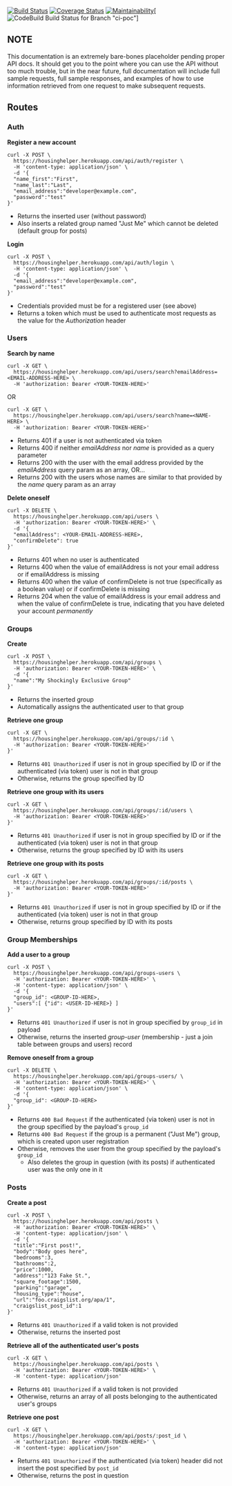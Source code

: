 [![Build Status](https://travis-ci.org/sam-glad/housing-helper.svg?branch=master)](https://travis-ci.org/sam-glad/housing-helper) [![Coverage Status](https://coveralls.io/repos/github/sam-glad/housing-helper/badge.svg?branch=master)](https://coveralls.io/github/sam-glad/housing-helper?branch=master) [![Maintainability](https://api.codeclimate.com/v1/badges/7e32fe97a838f5ab80c6/maintainability)](https://codeclimate.com/github/sam-glad/housing-helper/maintainability)[![CodeBuild Build Status for Branch "ci-poc"](https://codebuild.us-east-1.amazonaws.com/badges?uuid=eyJlbmNyeXB0ZWREYXRhIjoiZWFNa1dndGkzMi8ra0xGdGxLRWRXc2MvUXI0Y1BCeHFmZ1Q5Wm1CMFcwZnlaVUdXeUQ5NUg3akg1TlRnQThHRHJkd0JiL3dyUTczSjF2RE42NlhpdmZBPSIsIml2UGFyYW1ldGVyU3BlYyI6Ikl1LytaZjZZMVZwYnl1N04iLCJtYXRlcmlhbFNldFNlcmlhbCI6MX0%3D&branch=master)]

## NOTE

This documentation is an extremely bare-bones placeholder pending proper API docs. It should get you to the point where you can use the API without too much trouble, but in the near future, full documentation will include full sample requests, full sample responses, and examples of how to use information retrieved from one request to make subsequent requests.

## Routes

### Auth

**Register a new account**

```
curl -X POST \
  https://housinghelper.herokuapp.com/api/auth/register \
  -H 'content-type: application/json' \
  -d '{
  "name_first":"First",
  "name_last":"Last",
  "email_address":"developer@example.com",
  "password":"test"
}'
```

* Returns the inserted user (without password)
* Also inserts a related group named "Just Me" which cannot be deleted (default group for posts)

**Login**

```
curl -X POST \
  https://housinghelper.herokuapp.com/api/auth/login \
  -H 'content-type: application/json' \
  -d '{
  "email_address":"developer@example.com",
  "password":"test"
}'
```

* Credentials provided must be for a registered user (see above)
* Returns a token which must be used to authenticate most requests as the value for the *Authorization* header

### Users

**Search by name**

```
curl -X GET \
  https://housinghelper.herokuapp.com/api/users/search?emailAddress=<EMAIL-ADDRESS-HERE> \
  -H 'authorization: Bearer <YOUR-TOKEN-HERE>' 
```

OR

```
curl -X GET \
  https://housinghelper.herokuapp.com/api/users/search?name=<NAME-HERE> \
  -H 'authorization: Bearer <YOUR-TOKEN-HERE>' 
```

* Returns 401 if a user is not authenticated via token
* Returns 400 if neither *emailAddress* nor *name* is provided as a query parameter
* Returns 200 with the user with the email address provided by the *emailAddress* query param as an array, OR...
* Returns 200 with the users whose names are similar to that provided by the *name* query param as an array

**Delete oneself**

```
curl -X DELETE \
  https://housinghelper.herokuapp.com/api/users \
  -H 'authorization: Bearer <YOUR-TOKEN-HERE>' \
  -d '{
  "emailAddress": <YOUR-EMAIL-ADDRESS-HERE>,
  "confirmDelete": true
}'
```

* Returns 401 when no user is authenticated
* Returns 400 when the value of emailAddress is not your email address or if emailAddress is missing
* Returns 400 when the value of confirmDelete is not true (specifically as a boolean value) or if confirmDelete is missing
* Returns 204 when the value of emailAddress is your email address and when the value of confirmDelete is true, indicating that you have deleted your account *permanently*

### Groups

**Create**

```
curl -X POST \
  https://housinghelper.herokuapp.com/api/groups \
  -H 'authorization: Bearer <YOUR-TOKEN-HERE>' \
  -d '{
  "name":"My Shockingly Exclusive Group"
}'
```

* Returns the inserted group
* Automatically assigns the authenticated user to that group

**Retrieve one group**

```
curl -X GET \
  https://housinghelper.herokuapp.com/api/groups/:id \
  -H 'authorization: Bearer <YOUR-TOKEN-HERE>'
}'
```

* Returns `401 Unauthorized` if user is not in group specified by ID or if the authenticated (via token) user is not in that group
* Otherwise, returns the group specified by ID

**Retrieve one group with its users**

```
curl -X GET \
  https://housinghelper.herokuapp.com/api/groups/:id/users \
  -H 'authorization: Bearer <YOUR-TOKEN-HERE>'
}'
```

* Returns `401 Unauthorized` if user is not in group specified by ID or if the authenticated (via token) user is not in that group
* Otherwise, returns the group specified by ID with its users

**Retrieve one group with its posts**

```
curl -X GET \
  https://housinghelper.herokuapp.com/api/groups/:id/posts \
  -H 'authorization: Bearer <YOUR-TOKEN-HERE>'
}'
```

* Returns `401 Unauthorized` if user is not in group specified by ID or if the authenticated (via token) user is not in that group
* Otherwise, returns group specified by ID with its posts

### Group Memberships

**Add a user to a group**

```
curl -X POST \
  https://housinghelper.herokuapp.com/api/groups-users \
  -H 'authorization: Bearer <YOUR-TOKEN-HERE>' \
  -H 'content-type: application/json' \
  -d '{
  "group_id": <GROUP-ID-HERE>,
  "users":[ {"id": <USER-ID-HERE>} ]
}'
```

* Returns `401 Unauthorized` if user is not in group specified by `group_id` in payload
* Otherwise, returns the inserted *group-user* (membership - just a join table between groups and users) record

**Remove oneself from a group**

```
curl -X DELETE \
  https://housinghelper.herokuapp.com/api/groups-users/ \
  -H 'authorization: Bearer <YOUR-TOKEN-HERE>' \
  -H 'content-type: application/json' \
  -d '{
  "group_id": <GROUP-ID-HERE>
}'
```

* Returns `400 Bad Request` if the authenticated (via token) user is not in the group specified by the payload's `group_id`
* Returns `400 Bad Request` if the group is a permanent ("Just Me") group, which is created upon user registration
* Otherwise, removes the user from the group specified by the payload's `group_id`
  * Also deletes the group in question (with its posts) if authenticated user was the only one in it

### Posts

**Create a post**

```
curl -X POST \
  https://housinghelper.herokuapp.com/api/posts \
  -H 'authorization: Bearer <YOUR-TOKEN-HERE>' \
  -H 'content-type: application/json' \
  -d '{
  "title":"First post!",
  "body":"Body goes here",
  "bedrooms":3,
  "bathrooms":2,
  "price":1000,
  "address":"123 Fake St.",
  "square_footage":1500,
  "parking":"garage",
  "housing_type":"house",
  "url":"foo.craigslist.org/apa/1",
  "craigslist_post_id":1
}'
```

* Returns `401 Unauthorized` if a valid token is not provided
* Otherwise, returns the inserted post

**Retrieve all of the authenticated user's posts**

```
curl -X GET \
  https://housinghelper.herokuapp.com/api/posts \
  -H 'authorization: Bearer <YOUR-TOKEN-HERE>' \
  -H 'content-type: application/json'
```

* Returns `401 Unauthorized` if a valid token is not provided
* Otherwise, returns an array of all posts belonging to the authenticated user's groups

**Retrieve one post**

```
curl -X GET \
  https://housinghelper.herokuapp.com/api/posts/:post_id \
  -H 'authorization: Bearer <YOUR-TOKEN-HERE>' \
  -H 'content-type: application/json'
```

* Returns `401 Unauthorized` if the authenticated (via token) header did not insert the post specified by `post_id`
* Otherwise, returns the post in question
